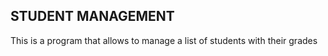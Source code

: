 ## STUDENT MANAGEMENT

This is a program that allows to manage a list of students with their grades 